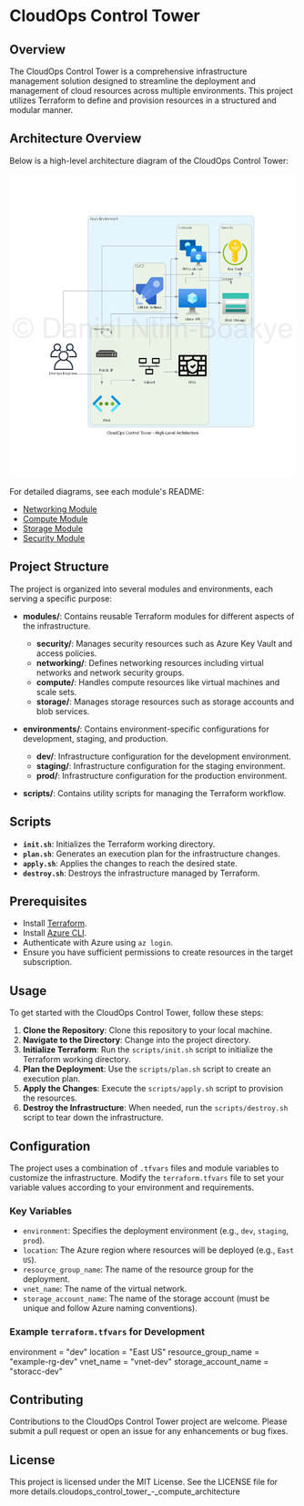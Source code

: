 # CloudOps Control Tower

## Overview
The CloudOps Control Tower is a comprehensive infrastructure management solution designed to streamline the deployment and management of cloud resources across multiple environments. This project utilizes Terraform to define and provision resources in a structured and modular manner.

## Architecture Overview

Below is a high-level architecture diagram of the CloudOps Control Tower:

![High-Level Architecture](diagrams/cloudops_control_tower_-_high-level_architecture.png)

For detailed diagrams, see each module's README:
- [Networking Module](modules/networking/README.md)
- [Compute Module](modules/compute/README.md)
- [Storage Module](modules/storage/README.md)
- [Security Module](modules/security/README.md)

## Project Structure
The project is organized into several modules and environments, each serving a specific purpose:

- **modules/**: Contains reusable Terraform modules for different aspects of the infrastructure.
  - **security/**: Manages security resources such as Azure Key Vault and access policies.
  - **networking/**: Defines networking resources including virtual networks and network security groups.
  - **compute/**: Handles compute resources like virtual machines and scale sets.
  - **storage/**: Manages storage resources such as storage accounts and blob services.

- **environments/**: Contains environment-specific configurations for development, staging, and production.
  - **dev/**: Infrastructure configuration for the development environment.
  - **staging/**: Infrastructure configuration for the staging environment.
  - **prod/**: Infrastructure configuration for the production environment.

- **scripts/**: Contains utility scripts for managing the Terraform workflow.

## Scripts
- **`init.sh`**: Initializes the Terraform working directory.
- **`plan.sh`**: Generates an execution plan for the infrastructure changes.
- **`apply.sh`**: Applies the changes to reach the desired state.
- **`destroy.sh`**: Destroys the infrastructure managed by Terraform.

## Prerequisites
- Install [Terraform](https://www.terraform.io/downloads.html).
- Install [Azure CLI](https://learn.microsoft.com/en-us/cli/azure/install-azure-cli).
- Authenticate with Azure using `az login`.
- Ensure you have sufficient permissions to create resources in the target subscription.

## Usage
To get started with the CloudOps Control Tower, follow these steps:

1. **Clone the Repository**: Clone this repository to your local machine.
2. **Navigate to the Directory**: Change into the project directory.
3. **Initialize Terraform**: Run the `scripts/init.sh` script to initialize the Terraform working directory.
4. **Plan the Deployment**: Use the `scripts/plan.sh` script to create an execution plan.
5. **Apply the Changes**: Execute the `scripts/apply.sh` script to provision the resources.
6. **Destroy the Infrastructure**: When needed, run the `scripts/destroy.sh` script to tear down the infrastructure.

## Configuration
The project uses a combination of `.tfvars` files and module variables to customize the infrastructure. Modify the `terraform.tfvars` file to set your variable values according to your environment and requirements.

### Key Variables
- `environment`: Specifies the deployment environment (e.g., `dev`, `staging`, `prod`).
- `location`: The Azure region where resources will be deployed (e.g., `East US`).
- `resource_group_name`: The name of the resource group for the deployment.
- `vnet_name`: The name of the virtual network.
- `storage_account_name`: The name of the storage account (must be unique and follow Azure naming conventions).

### Example `terraform.tfvars` for Development
environment           = "dev"
location              = "East US"
resource_group_name   = "example-rg-dev"
vnet_name             = "vnet-dev"
storage_account_name  = "storacc-dev"

## Contributing
Contributions to the CloudOps Control Tower project are welcome. Please submit a pull request or open an issue for any enhancements or bug fixes.

## License
This project is licensed under the MIT License. See the LICENSE file for more details.cloudops_control_tower_-_compute_architecture